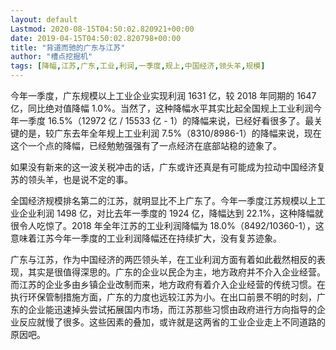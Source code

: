 ```yaml
---
layout: default
Lastmod: 2020-08-15T04:50:02.820921+00:00
date: 2019-04-15T04:50:02.820798+00:00
title: "背道而驰的广东与江苏"
author: "槽点挖掘机"
tags: [降幅,江苏,广东,工业,利润,一季度,规上,中国经济,领头羊,规模]
---
```


今年一季度，广东规模以上工业企业实现利润 1631 亿，较 2018 年同期的 1647 亿，同比绝对值降幅 1.0%。当然了，这种降幅水平其实比起全国规上工业利润今年一季度 16.5%（12972 亿 / 15533 亿 - 1）的降幅来说，已经好看很多了。最关键的是，较广东去年全年规上工业利润 7.5%（8310/8986-1）的降幅来说，现在这个一个点的降幅，已经勉勉强强有了一点经济在底部站稳的迹象了。

如果没有新来的这一波关税冲击的话，广东或许还真是有可能成为拉动中国经济复苏的领头羊，也是说不定的事。

全国经济规模排名第二的江苏，就明显比不上广东了。今年一季度江苏规模以上工业企业利润 1498 亿，对比去年一季度的 1924 亿，降幅达到 22.1%，这种降幅就很令人吃惊了。2018 年全年江苏的工业利润降幅为 18.0%（8492/10360-1），这意味着江苏今年一季度的工业利润降幅还在持续扩大，没有复苏迹象。

广东与江苏，作为中国经济的两匹领头羊，在工业利润方面有着如此截然相反的表现，其实是很值得深思的。广东的企业以民企为主，地方政府并不介入企业经营。而江苏的企业多由乡镇企业改制而来，地方政府有着介入企业经营的传统习惯。在执行环保管制措施方面，广东的力度也远较江苏为小。在出口前景不明的时刻，广东的企业能迅速掉头尝试拓展国内市场，而江苏那些习惯由政府进行方向指导的企业反应就慢了很多。这些因素的叠加，或许就是这两省的工业企业走上不同道路的原因吧。

